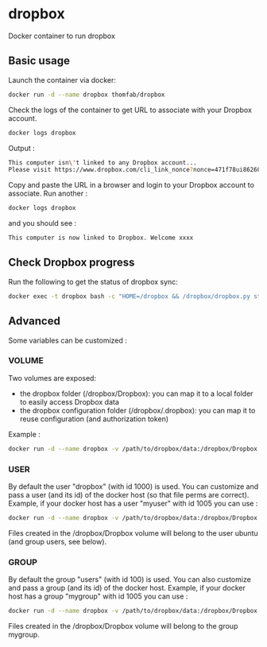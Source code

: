 dropbox
=======

Docker container to run dropbox

## Basic usage

Launch the container via docker:
```sh
docker run -d --name dropbox thomfab/dropbox
```

Check the logs of the container to get URL to associate with your Dropbox account.
```sh
docker logs dropbox
```
Output :
```sh
This computer isn\'t linked to any Dropbox account...
Please visit https://www.dropbox.com/cli_link_nonce?nonce=471f78ui8626087uhg66t5yu42f93b63f to link this device.
```
Copy and paste the URL in a browser and login to your Dropbox account to associate.
Run another :
```sh
docker logs dropbox
```
and you should see :
```sh
This computer is now linked to Dropbox. Welcome xxxx
```

## Check Dropbox progress
Run the following to get the status of dropbox sync:
```sh
docker exec -t dropbox bash -c "HOME=/dropbox && /dropbox/dropbox.py status"
```

## Advanced

Some variables can be customized :

### VOLUME
Two volumes are exposed:
* the dropbox folder (/dropbox/Dropbox): you can map it to a local folder to easily access Dropbox data
* the dropbox configuration folder (/dropbox/.dropbox): you can map it to reuse configuration (and authorization token)

Example :
```sh
docker run -d --name dropbox -v /path/to/dropbox/data:/dropbox/Dropbox -v /path/to/dropbox/conf:/dropbox/.dropbox thomfab/dropbox
```

### USER
By default the user "dropbox" (with id 1000) is used. You can customize and pass a user (and its id) of the docker host (so that file perms are correct).
Example, if your docker host has a user "myuser" with id 1005 you can use :
```sh
docker run -d --name dropbox -v /path/to/dropbox/data:/dropbox/Dropbox -v /path/to/dropbox/conf:/dropbox/.dropbox -e USER=myuser -e USERID=1005 thomfab/dropbox
```
Files created in the /dropbox/Dropbox volume will belong to the user ubuntu (and group users, see below).

### GROUP
By default the group "users" (with id 100) is used. You can also customize and pass a group (and its id) of the docker host.
Example, if your docker host has a group "mygroup" with id 1005 you can use :
```sh
docker run -d --name dropbox -v /path/to/dropbox/data:/dropbox/Dropbox -v /path/to/dropbox/conf:/dropbox/.dropbox -e USER=myuser -e USERID=1005 -e GROUP=mygroup -e GROUPID=1005 thomfab/dropbox
```
Files created in the /dropbox/Dropbox volume will belong to the group mygroup.
